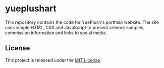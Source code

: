 # yueplushart
This repository contains the code for YuePlush's portfolio website. The site
uses simple HTML, CSS and JavaScript to present artwork samples, commission
information and links to social media.

## License

This project is released under the [MIT License](LICENSE).
